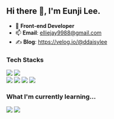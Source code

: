 ## Hi there 👋, I'm Eunji Lee.

- 🌱 **Front-end Developer**
- 📫 **Email**: elliejay9988@gmail.com
- ✍️ **Blog**: https://velog.io/@ddaisylee

### Tech Stacks

<div>
  <img src="https://img.shields.io/badge/TypeScript-3178C6?style=for-the-badge&logo=TypeScript&logoColor=white"/></a>
  <img src="https://img.shields.io/badge/JavScript-F7DF1E?style=for-the-badge&logo=JavaScript&logoColor=white"/></a>
  <br />
  <img src="https://img.shields.io/badge/React-0088CC?style=for-the-badge&logo=React&logoColor=white"/></a>
  <img src="https://img.shields.io/badge/Redux-764ABC?style=for-the-badge&logo=Redux&logoColor=white"/></a>
  <img src="https://img.shields.io/badge/React Query-FF4154?style=for-the-badge&logo=react-query&logoColor=white" />
  <img src="https://img.shields.io/badge/Styled Components-DB7093?style=for-the-badge&logo=Styled-Components&logoColor=white"/></a>
</div>

### What I'm currently learning...

<div>
  <img src="https://img.shields.io/badge/Next.js-000000?style=for-the-badge&logo=next.js&logoColor=white" />
  <img src="https://img.shields.io/badge/Graph QL-E10098?style=for-the-badge&logo=graphql&logoColor=white" />
</div>
